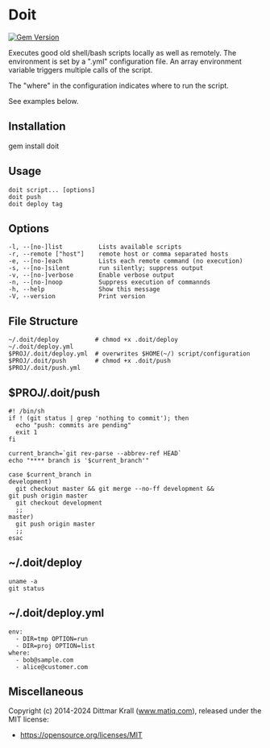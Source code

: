 # Doit

[![Gem Version](https://badge.fury.io/rb/doit.png)](http://badge.fury.io/rb/doit)

Executes good old shell/bash scripts locally as well as remotely.
The environment is set by a ".yml" configuration file.
An array environment variable triggers multiple calls of the script.

The "where" in the configuration indicates where to run the script.

See examples below.

## Installation

  gem install doit

## Usage

    doit script... [options]
    doit push
    doit deploy tag

## Options

    -l, --[no-]list          Lists available scripts
    -r, --remote ["host"]    remote host or comma separated hosts
    -e, --[no-]each          Lists each remote command (no execution)
    -s, --[no-]silent        run silently; suppress output
    -v, --[no-]verbose       Enable verbose output
    -n, --[no-]noop          Suppress execution of commannds
    -h, --help               Show this message
    -V, --version            Print version


## File Structure

    ~/.doit/deploy          # chmod +x .doit/deploy
    ~/.doit/deploy.yml
    $PROJ/.doit/deploy.yml  # overwrites $HOME(~/) script/configuration
    $PROJ/.doit/push        # chmod +x .doit/push
    $PROJ/.doit/push.yml

## $PROJ/.doit/push

    #! /bin/sh
    if ! (git status | grep 'nothing to commit'); then
      echo "push: commits are pending"
      exit 1
    fi

    current_branch=`git rev-parse --abbrev-ref HEAD`
    echo "**** branch is '$current_branch'"

    case $current_branch in
    development)
      git checkout master && git merge --no-ff development &&
	git push origin master
      git checkout development
      ;;
    master)
      git push origin master
      ;;
    esac

## ~/.doit/deploy

    uname -a
    git status

## ~/.doit/deploy.yml

    env:
      - DIR=tmp OPTION=run
      - DIR=proj OPTION=list
    where:
      - bob@sample.com
      - alice@customer.com

## Miscellaneous

Copyright (c) 2014-2024 Dittmar Krall (www.matiq.com),
released under the MIT license:

* https://opensource.org/licenses/MIT
